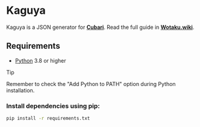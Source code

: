 # Kaguya

Kaguya is a JSON generator for [**Cubari**](https://cubari.moe/). Read the full guide in [**Wotaku.wiki**](https://wotaku.wiki/guides/manga/cubari).

## Requirements

- [Python](https://www.python.org/downloads/) 3.8 or higher

> [!tip]
> Remember to check the "Add Python to PATH" option during Python installation.

### Install dependencies using pip:

```bash
pip install -r requirements.txt
```
